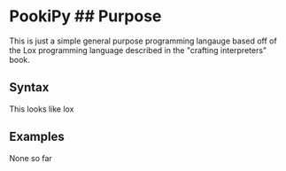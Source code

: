 # PookiPy ## Purpose
This is just a simple general purpose programming langauge based off of the Lox programming language described in the "crafting interpreters" book.

## Syntax

This looks like lox

## Examples

None so far
